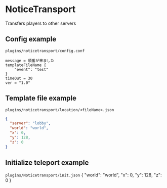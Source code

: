 # NoticeTransport

Transfers players to other servers

## Config example
```plugins/noticetransport/config.conf```
```hocon
message = 順番が来ました
templateFileName {
    "event": "test"
}
timeOut = 30
ver = "1.0"
```

## Template file example 
```plugins/noticetransport/location/<fileName>.json```
```json
{
  "server": "lobby",
  "world": "world",
  "x": 0,
  "y": 128,
  "z": 0
}
```

## Initialize teleport example 
```plugins/Noticetransport/init.json```
{
  "world": "world",
  "x": 0,
  "y": 128,
  "z": 0
}
